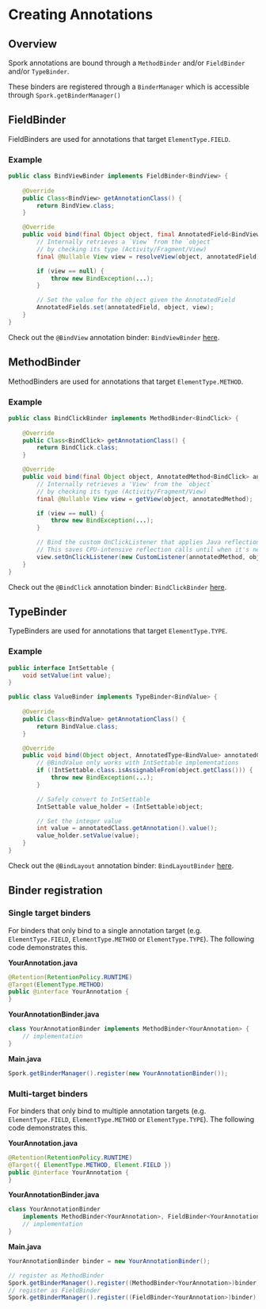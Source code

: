 # Creating Annotations

## Overview

Spork annotations are bound through a `MethodBinder` and/or `FieldBinder` and/or `TypeBinder`.

These binders are registered through a `BinderManager` which is accessible through `Spork.getBinderManager()`

## FieldBinder

FieldBinders are used for annotations that target `ElementType.FIELD`.

### Example
```java
public class BindViewBinder implements FieldBinder<BindView> {
    
    @Override
    public Class<BindView> getAnnotationClass() {
        return BindView.class;
    }

    @Override
    public void bind(final Object object, final AnnotatedField<BindView> annotatedField) {
        // Internally retrieves a `View` from the `object`
        // by checking its type (Activity/Fragment/View)
        final @Nullable View view = resolveView(object, annotatedField);

        if (view == null) {
            throw new BindException(...);
        }

        // Set the value for the object given the AnnotatedField
        AnnotatedFields.set(annotatedField, object, view);
    }
}
```

Check out the `@BindView` annotation binder: `BindViewBinder` [here](https://github.com/SporkLibrary/Spork/blob/master/spork-android/src/main/java/io/github/sporklibrary/android/binders/BindViewBinder.java).

## MethodBinder

MethodBinders are used for annotations that target `ElementType.METHOD`.

### Example

```java
public class BindClickBinder implements MethodBinder<BindClick> {
    
    @Override
    public Class<BindClick> getAnnotationClass() {
        return BindClick.class;
    }

    @Override
    public void bind(final Object object, AnnotatedMethod<BindClick> annotatedMethod) {
        // Internally retrieves a 'View' from the `object`
        // by checking its type (Activity/Fragment/View)
        final @Nullable View view = getView(object, annotatedMethod);

        if (view == null) {
            throw new BindException(...);
        }

        // Bind the custom OnClickListener that applies Java reflection
        // This saves CPU-intensive reflection calls until when it's necessary
        view.setOnClickListener(new CustomListener(annotatedMethod, object));
    }
}
```

Check out the `@BindClick` annotation binder: `BindClickBinder` [here](https://github.com/SporkLibrary/Spork/blob/master/spork-android/src/main/java/io/github/sporklibrary/android/binders/BindClickBinder.java).

## TypeBinder

TypeBinders are used for annotations that target `ElementType.TYPE`.

### Example

```java
public interface IntSettable {
    void setValue(int value);
}

public class ValueBinder implements TypeBinder<BindValue> {
    
    @Override
    public Class<BindValue> getAnnotationClass() {
        return BindValue.class;
    }

    @Override
    public void bind(Object object, AnnotatedType<BindValue> annotatedClass) {
        // @BindValue only works with IntSettable implementations
        if (!IntSettable.class.isAssignableFrom(object.getClass())) {
            throw new BindException(...);
        }

        // Safely convert to IntSettable
        IntSettable value_holder = (IntSettable)object;

        // Set the integer value
        int value = annotatedClass.getAnnotation().value();
        value_holder.setValue(value);
    }
}

```

Check out the `@BindLayout` annotation binder: `BindLayoutBinder` [here](https://github.com/SporkLibrary/Spork/blob/master/spork-android/src/main/java/io/github/sporklibrary/android/binders/BindLayoutBinder.java).

## Binder registration

### Single target binders

For binders that only bind to a single annotation target (e.g. `ElementType.FIELD`, `ElementType.METHOD` or `ElementType.TYPE`). The following code demonstrates this.

**YourAnnotation.java**
```java
@Retention(RetentionPolicy.RUNTIME)
@Target(ElementType.METHOD)
public @interface YourAnnotation {
}
```

**YourAnnotationBinder.java**
```java
class YourAnnotationBinder implements MethodBinder<YourAnnotation> {
    // implementation
}
```

**Main.java**
```java
Spork.getBinderManager().register(new YourAnnotationBinder());
```

### Multi-target binders

For binders that only bind to multiple annotation targets (e.g. `ElementType.FIELD`, `ElementType.METHOD` or `ElementType.TYPE`). The following code demonstrates this.

**YourAnnotation.java**
```java
@Retention(RetentionPolicy.RUNTIME)
@Target({ ElementType.METHOD, Element.FIELD })
public @interface YourAnnotation {
}
```

**YourAnnotationBinder.java**
```java
class YourAnnotationBinder
    implements MethodBinder<YourAnnotation>, FieldBinder<YourAnnotation> {
    // implementation
}
```

**Main.java**
```java
YourAnnotationBinder binder = new YourAnnotationBinder();

// register as MethodBinder
Spork.getBinderManager().register((MethodBinder<YourAnnotation>)binder);
// register as FieldBinder
Spork.getBinderManager().register((FieldBinder<YourAnnotation>)binder);
```
